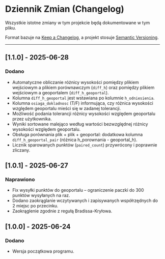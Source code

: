 # Dziennik Zmian (Changelog)

Wszystkie istotne zmiany w tym projekcie będą dokumentowane w tym pliku.

Format bazuje na [Keep a Changelog](https://keepachangelog.com/en/1.0.0/), a projekt stosuje [Semantic Versioning](https://semver.org/spec/v2.0.0.html).

---

## [1.1.0] - 2025-06-28

### Dodano

* Automatyczne obliczanie różnicy wysokości pomiędzy plikiem wejściowym a plikiem porównawczym (`diff_h`) oraz pomiędzy plikiem wejściowym a geoportalem (`diff_h_geoportal`).
* Kolumna `diff_h_geoportal` jest wstawiana po kolumnie `h_odniesienia`.
* Kolumna `osiaga_dokladnosc` (T/F) informująca, czy różnica wysokości względem geoportalu mieści się w zadanej tolerancji.
* Możliwość podania tolerancji różnicy wysokości względem geoportalu przez użytkownika.
* Wyniki sortowane malejąco według wartości bezwzględnej różnicy wysokości względem geoportalu.
* Obsługa porównania plik + plik + geoportal: dodatkowa kolumna `diff_h_geoportal_pair` (różnica h_porownania - geoportal_h).
* Licznik sparowanych punktów (`paired_count`) przywrócony i poprawnie zliczany.

## [1.0.1] - 2025-06-27

### Naprawiono

* Fix wysyłki punktów do geoportalu – ograniczenie paczki do 300 punktów wysyłanych na raz.
* Dodano zaokrąglanie wczytywanych i zapisywanych współrzędnych do 2 miejsc po przecinku.
* Zaokrąglenie zgodnie z regułą Bradissa-Kryłowa.

## [1.0.0] - 2025-06-24

### Dodano

*   Wersja początkowa programu.